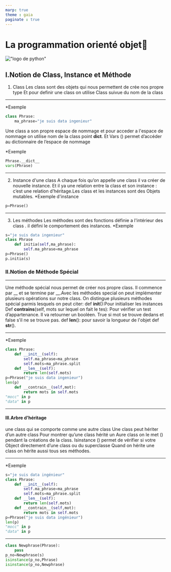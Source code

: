 ```yaml
---
marp: true
theme : gaia
paginate : true
---
```


# La programmation orienté objet🐍
!["logo de python"](https://i2.wp.com/leblogducodeur.fr/wp-content/uploads/2019/04/images.jpg?fit=299%2C168&ssl=1)


## I.Notion de Class, Instance et Méthode


1. Class
Les class sont des objets qui nous permettent de crée nos propre type
Et pour definir une class on utilise Class suivue du nom de la class 

---

*Exemple 

```py
class Phrase:
    ma_phrase="je suis data ingenieur"
``` 
Une class a son propre espace de nommage et pour acceder a l'espace de nommage on utilise nom de la class point  __dict__.
Et Vars () permet d’accéder au dictionnaire de l’espace de nommage

*Exemple

```py
Phrase.__dict__
vars(Phrase)
```
---
2. Instance d'une class
A chaque fois qu’on appelle une class il va créer de nouvelle instance. Et il ya une relation entre la class et son instance : c’est une relation d’héritage.Les class et les instances sont des Objets mutables.
*Exemple d'instance
```py
p=Phrase()
```
---
3. Les méthodes
Les méthodes sont des fonctions définie a l'intérieur des class . il défini le comportement des instances.
*Exemple
```py
s="je suis data ingenieur"
class Phrase
    def initia(self,ma_phrase):
        self.ma_phrase=ma_phrase
p=Phrase()
p.initia(s)
```

### II.Notion de Méthode Spécial

---
Une méthode spécial nous permet de créer nos propre class. Il commence par __ et se termine par __.Avec les méthodes special on peut implémenter plusieurs opérations sur notre class.
On distingue plusieurs méthodes spécial parmis lesquels on peut citer:
def __init__():Pour initialiser les instances 
Def __contrains__(self, mots sur lequel on fait le tes): Pour vérifier un test d’appartenance. Il va retourner un booléen. True si mot se trouve dedans et false s’il ne se trouve pas.
def __len__(): pour savoir la longueur de l'objet
def __str__().

---

*Exemple
```py
class Phrase:
    def __init__(self):
        self.ma_phrase=ma_phrase
        self.mots=ma_phrase.split
    def __len__(self):
        return len(self.mots)  
p=Phrase("je suis data ingenieur")
len(p)         
    def __contrain__(self,mot):
        return mots in self.mots
"mocc" in p
"data" in p        
```
---
 
#### III.Arbre d'héritage

une class qui se comporte comme une autre class
 Une class peut hériter d’un autre class
Pour montrer qu’une class hérité un Aure class on le met () pendant la créations de la class.
Isinstance () permet de vérifier si votre Object directement d’une class ou du superclasse
Quand on hérite une class on hérite aussi tous 
ses méthodes.

---
*Exemple
```py
s="je suis data ingénieur"
class Phrase:
    def __init__(self):
        self.ma_phrase=ma_phrase
        self.mots=ma_phrase.split
    def __len__(self):
        return len(self.mots) 
    def __contrain__(self,mot):
        return mots in self.mots     
p=Phrase("je suis data ingénieur")
len(p)         
"mocc" in p
"data" in p 
```
---
```py
class Newphrase(Phrase):
    pass
p_no=Newphrase(s)  
isinstance(p_no,Phrase)
isinstance(p_no,Newphrase)
```






